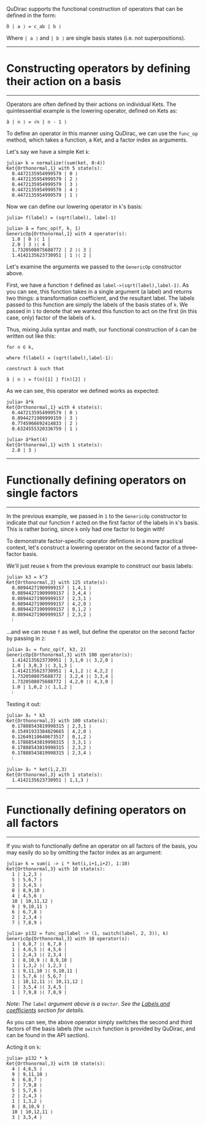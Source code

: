 QuDirac supports the functional construction of operators that can be defined in the form:

```
Ô | a ⟩ = c_ab | b ⟩
```

Where `| a ⟩` and `| b ⟩` are single basis states (i.e. not superpositions).

---
# Constructing operators by defining their action on a basis
---

Operators are often defined by their actions on individual Kets. The quintessential example is the lowering operator, defined
on Kets as:

```
â | n ⟩ = √n | n - 1 ⟩
``` 

To define an operator in this manner using QuDirac, we can use the `func_op` method, 
which takes a function, a Ket, and a factor index as arguments. 

Let's say we have a simple Ket `k`:

```
julia> k = normalize!(sum(ket, 0:4))
Ket{Orthonormal,1} with 5 state(s):
  0.4472135954999579 | 0 ⟩
  0.4472135954999579 | 2 ⟩
  0.4472135954999579 | 3 ⟩
  0.4472135954999579 | 4 ⟩
  0.4472135954999579 | 1 ⟩
```

Now we can define our lowering operator in `k`'s basis:

```
julia> f(label) = (sqrt(label), label-1)

julia> â = func_op(f, k, 1)
GenericOp{Orthonormal,1} with 4 operator(s):
  1.0 | 0 ⟩⟨ 1 |
  2.0 | 3 ⟩⟨ 4 |
  1.7320508075688772 | 2 ⟩⟨ 3 |
  1.4142135623730951 | 1 ⟩⟨ 2 |
```

Let's examine the arguments we passed to the `GenericOp` constructor above. 

First, we have a function `f` defined as `label->(sqrt(label),label-1)`. As you can see, this
function takes in a single argument (a label) and returns two things: a transformation coefficient, 
and the resultant label. The labels passed to this function are simply the labels of the basis
states of `k`. We passed in `1` to denote that we wanted this function to act on the
first (in this case, only) factor of the labels of `k`.

Thus, mixing Julia syntax and math, our functional construction of `â` can be written out like this:

```
for n ∈ k, 

where f(label) = (sqrt(label),label-1):

construct â such that

â | n ⟩ = f(n)[1] | f(n)[2] ⟩
``` 

As we can see, this operator we defined works as expected:

```
julia> â*k
Ket{Orthonormal,1} with 4 state(s):
  0.4472135954999579 | 0 ⟩
  0.8944271909999159 | 3 ⟩
  0.7745966692414833 | 2 ⟩
  0.6324555320336759 | 1 ⟩

julia> â*ket(4)
Ket{Orthonormal,1} with 1 state(s):
  2.0 | 3 ⟩
```

---
# Functionally defining operators on single factors
---

In the previous example, we passed in `1` to the `GenericOp` constructor to indicate that our function `f`
acted on the first factor of the labels in `k`'s basis. This is rather boring, since `k` only had one factor 
to begin with!

To demonstrate factor-specific operator defintions in a more practical context, let's construct a lowering 
operator on the second factor of a three-factor basis.

We'll just reuse `k` from the previous example to construct our basis labels:

```
julia> k3 = k^3
Ket{Orthonormal,3} with 125 state(s):
  0.08944271909999157 | 1,4,1 ⟩
  0.08944271909999157 | 3,4,4 ⟩
  0.08944271909999157 | 2,3,1 ⟩
  0.08944271909999157 | 4,2,0 ⟩
  0.08944271909999157 | 0,1,2 ⟩
  0.08944271909999157 | 2,3,2 ⟩
  ⁞
```

...and we can reuse `f` as well, but define the operator on the second factor by passing in `2`:

```
julia> â₂ = func_op(f, k3, 2)
GenericOp{Orthonormal,3} with 100 operator(s):
  1.4142135623730951 | 3,1,0 ⟩⟨ 3,2,0 |
  1.0 | 3,0,3 ⟩⟨ 3,1,3 |
  1.4142135623730951 | 4,1,2 ⟩⟨ 4,2,2 |
  1.7320508075688772 | 3,2,4 ⟩⟨ 3,3,4 |
  1.7320508075688772 | 4,2,0 ⟩⟨ 4,3,0 |
  1.0 | 1,0,2 ⟩⟨ 1,1,2 |
  ⁞
```

Testing it out:

```
julia> â₂ * k3
Ket{Orthonormal,3} with 100 state(s):
  0.17888543819998315 | 2,3,1 ⟩
  0.15491933384829665 | 4,2,0 ⟩
  0.12649110640673517 | 0,1,2 ⟩
  0.17888543819998315 | 3,3,1 ⟩
  0.17888543819998315 | 2,3,2 ⟩
  0.17888543819998315 | 2,3,4 ⟩
  ⁞

julia> â₂ * ket(1,2,3)
Ket{Orthonormal,3} with 1 state(s):
  1.4142135623730951 | 1,1,3 ⟩
```

---
# Functionally defining operators on all factors
---

If you wish to functionally define an operator on all factors of the basis, you may easily do so by omitting the factor index as an argument:

```
julia> k = sum(i -> i * ket(i,i+1,i+2), 1:10)
Ket{Orthonormal,3} with 10 state(s):
  1 | 1,2,3 ⟩
  5 | 5,6,7 ⟩
  3 | 3,4,5 ⟩
  8 | 8,9,10 ⟩
  4 | 4,5,6 ⟩
  10 | 10,11,12 ⟩
  9 | 9,10,11 ⟩
  6 | 6,7,8 ⟩
  2 | 2,3,4 ⟩
  7 | 7,8,9 ⟩

julia> p132 = func_op(label -> (1, switch(label, 2, 3)), k)
GenericOp{Orthonormal,3} with 10 operator(s):
  1 | 6,8,7 ⟩⟨ 6,7,8 |
  1 | 4,6,5 ⟩⟨ 4,5,6 |
  1 | 2,4,3 ⟩⟨ 2,3,4 |
  1 | 8,10,9 ⟩⟨ 8,9,10 |
  1 | 1,3,2 ⟩⟨ 1,2,3 |
  1 | 9,11,10 ⟩⟨ 9,10,11 |
  1 | 5,7,6 ⟩⟨ 5,6,7 |
  1 | 10,12,11 ⟩⟨ 10,11,12 |
  1 | 3,5,4 ⟩⟨ 3,4,5 |
  1 | 7,9,8 ⟩⟨ 7,8,9 |
```

*Note: The `label` argument above is a `Vector`. See the [Labels and coefficients](labels_and_coeffs.md) section for details.*

As you can see, the above operator simply switches the second and third factors of 
the basis labels (the `switch` function is provided by QuDirac, and can be found in
the API section).

Acting it on `k`:

```
julia> p132 * k
Ket{Orthonormal,3} with 10 state(s):
  4 | 4,6,5 ⟩
  9 | 9,11,10 ⟩
  6 | 6,8,7 ⟩
  7 | 7,9,8 ⟩
  5 | 5,7,6 ⟩
  2 | 2,4,3 ⟩
  1 | 1,3,2 ⟩
  8 | 8,10,9 ⟩
  10 | 10,12,11 ⟩
  3 | 3,5,4 ⟩
```

